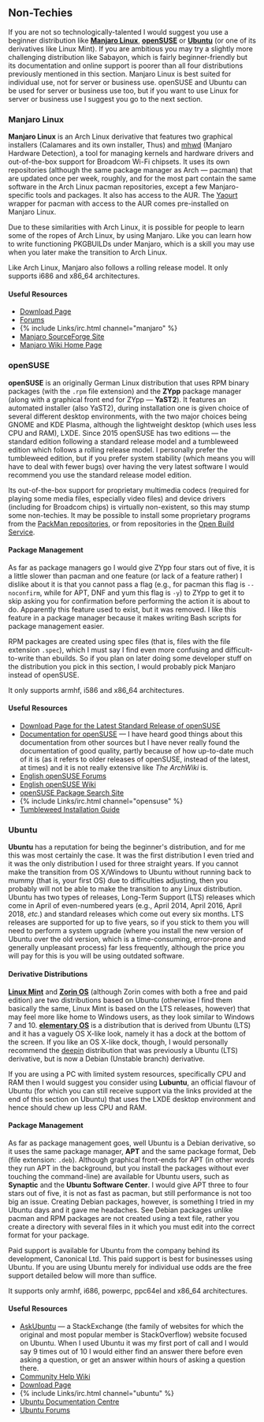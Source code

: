 ## Non-Techies
If you are not so technologically-talented I would suggest you use a beginner distribution like [**Manjaro Linux**](https://manjaro.github.io/), [**openSUSE**](https://www.opensuse.org/) or [**Ubuntu**](http://www.ubuntu.com) (or one of its derivatives like Linux Mint). If you are ambitious you may try a slightly more challenging distribution like Sabayon, which is fairly beginner-friendly but its documentation and online support is poorer than all four distributions previously mentioned in this section. Manjaro Linux is best suited for individual use, not for server or business use. openSUSE and Ubuntu can be used for server or business use too, but if you want to use Linux for server or business use I suggest you go to the next section.

### Manjaro Linux
**Manjaro Linux** is an Arch Linux derivative that features two graphical installers (Calamares and its own installer, Thus) and [mhwd](https://wiki.manjaro.org/index.php?title=Manjaro_Hardware_Detection) (Manjaro Hardware Detection), a tool for managing kernels and hardware drivers and out-of-the-box support for Broadcom Wi-Fi chipsets. It uses its own repositories (although the same package manager as Arch &mdash; pacman) that are updated once per week, roughly, and for the most part contain the same software in the Arch Linux pacman repositories, except a few Manjaro-specific tools and packages. It also has access to the AUR. The [Yaourt](https://wiki.archlinux.org/index.php/Yaourt) wrapper for pacman with access to the AUR comes pre-installed on Manjaro Linux.

Due to these similarities with Arch Linux, it is possible for people to learn some of the ropes of Arch Linux, by using Manjaro. Like you can learn how to write functioning PKGBUILDs under Manjaro, which is a skill you may use when you later make the transition to Arch Linux.

Like Arch Linux, Manjaro also follows a rolling release model. It only supports i686 and x86_64 architectures.

#### Useful Resources
* [Download Page](http://manjaro.github.io/download/)
* [Forums](https://forum.manjaro.org/)
* {% include Links/irc.html channel="manjaro" %}
* [Manjaro SourceForge Site](http://sourceforge.net/projects/manjarolinux/)
* [Manjaro Wiki Home Page](https://wiki.manjaro.org/index.php?title=Main_Page)

### openSUSE
**openSUSE** is an originally German Linux distribution that uses RPM binary packages (with the `.rpm` file extension) and the **ZYpp** package manager (along with a graphical front end for ZYpp &mdash; **YaST2**). It features an automated installer (also YaST2), during installation one is given choice of several different desktop environments, with the two major choices being GNOME and KDE Plasma, although the lightweight desktop (which uses less CPU and RAM), LXDE. Since 2015 openSUSE has two editions &mdash; the standard edition following a standard release model and a tumbleweed edition which follows a rolling release model. I personally prefer the tumbleweed edition, but if you prefer system stability (which means you will have to deal with fewer bugs) over having the very latest software I would recommend you use the standard release model edition.

Its out-of-the-box support for proprietary multimedia codecs (required for playing some media files, especially video files) and device drivers (including for Broadcom chips) is virtually non-existent, so this may stump some non-techies. It may be possible to install some proprietary programs from the [PackMan repositories](http://packman.links2linux.org/), or from repositories in the [Open Build Service](https://build.opensuse.org).

#### Package Management
As far as package managers go I would give ZYpp four stars out of five, it is a little slower than pacman and one feature (or lack of a feature rather) I dislike about it is that you cannot pass a flag (e.g., for pacman this flag is `--noconfirm`, while for APT, DNF and yum this flag is `-y`) to ZYpp to get it to skip asking you for confirmation before performing the action it is about to do. Apparently this feature used to exist, but it was removed. I like this feature in a package manager because it makes writing Bash scripts for package management easier.

RPM packages are created using spec files (that is, files with the file extension `.spec`), which I must say I find even more confusing and difficult-to-write than ebuilds. So if you plan on later doing some developer stuff on the distribution you pick in this section, I would probably pick Manjaro instead of openSUSE.

It only supports armhf, i586 and x86_64 architectures.

#### Useful Resources
* [Download Page for the Latest Standard Release of openSUSE](https://software.opensuse.org)
* [Documentation for openSUSE](http://doc.opensuse.org/) &mdash; I have heard good things about this documentation from other sources but I have never really found the documentation of good quality, partly because of how up-to-date much of it is (as it refers to older releases of openSUSE, instead of the latest, at times) and it is not really extensive like *The ArchWiki* is.
* [English openSUSE Forums](https://forums.opensuse.org/forum.php)
* [English openSUSE Wiki](https://en.opensuse.org/Main_Page)
* [openSUSE Package Search Site](https://software.opensuse.org/search)
* {% include Links/irc.html channel="opensuse" %}
* [Tumbleweed Installation Guide](https://en.opensuse.org/openSUSE:Tumbleweed_installation)

### Ubuntu
**Ubuntu** has a reputation for being the beginner's distribution, and for me this was most certainly the case. It was the first distribution I even tried and it was the only distribution I used for three straight years. If you cannot make the transition from OS X/Windows to Ubuntu without running back to mummy (that is, your first OS) due to difficulties adjusting, then you probably will not be able to make the transition to any Linux distribution. Ubuntu has two types of releases, Long-Term Support (LTS) releases which come in April of even-numbered years (e.g., April 2014, April 2016, April 2018, *etc.*) and standard releases which come out every six months. LTS releases are supported for up to five years, so if you stick to them you will need to perform a system upgrade (where you install the new version of Ubuntu over the old version, which is a time-consuming, error-prone and generally unpleasant process) far less frequently, although the price you will pay for this is you will be using outdated software.

#### Derivative Distributions
[**Linux Mint**](http://linuxmint.com/) and [**Zorin OS**](http://zorinos.com/) (although Zorin comes with both a free and paid edition) are two distributions based on Ubuntu (otherwise I find them basically the same, Linux Mint is based on the LTS releases, however) that may feel more like home to Windows users, as they look similar to Windows 7 and 10. [**elementary OS**](http://elementary.io/) is a distribution that is derived from Ubuntu (LTS) and it has a vaguely OS X-like look, namely it has a dock at the bottom of the screen. If you like an OS X-like dock, though, I would personally recommend the [deepin](http://www.deepin.org/?lang=en) distribution that was previously a Ubuntu (LTS) derivative, but is now a Debian (Unstable branch) derivative.

If you are using a PC with limited system resources, specifically CPU and RAM then I would suggest you consider using **Lubuntu**, an official flavour of Ubuntu (for which you can still receive support via the links provided at the end of this section on Ubuntu) that uses the LXDE desktop environment and hence should chew up less CPU and RAM.

#### Package Management
As far as package management goes, well Ubuntu is a Debian derivative, so it uses the same package manager, **APT** and the same package format, Deb (file extension: `.deb`). Although graphical front-ends for APT (in other words they run APT in the background, but you install the packages without ever touching the command-line) are available for Ubuntu users, such as **Synaptic** and the **Ubuntu Software Center**. I would give APT three to four stars out of five, it is not as fast as pacman, but still performance is not too big an issue. Creating Debian packages, however, is something I tried in my Ubuntu days and it gave me headaches. See Debian packages unlike pacman and RPM packages are not created using a text file, rather you create a directory with several files in it which you must edit into the correct format for your package.

Paid support is available for Ubuntu from the company behind its development, Canonical Ltd. This paid support is best for businesses using Ubuntu. If you are using Ubuntu merely for individual use odds are the free support detailed below will more than suffice.

It supports only armhf, i686, powerpc, ppc64el and x86_64 architectures.

#### Useful Resources
* [AskUbuntu](http://askubuntu.com/) &mdash; a StackExchange (the family of websites for which the original and most popular member is StackOverflow) website focused on Ubuntu. When I used Ubuntu it was my first port of call and I would say 9 times out of 10 I would either find an answer there before even asking a question, or get an answer within hours of asking a question there.
* [Community Help Wiki](https://help.ubuntu.com/community/CommunityHelpWiki)
* [Download Page](http://www.ubuntu.com/download/desktop)
* {% include Links/irc.html channel="ubuntu" %}
* [Ubuntu Documentation Centre](https://help.ubuntu.com/)
* [Ubuntu Forums](http://ubuntuforums.org/)
